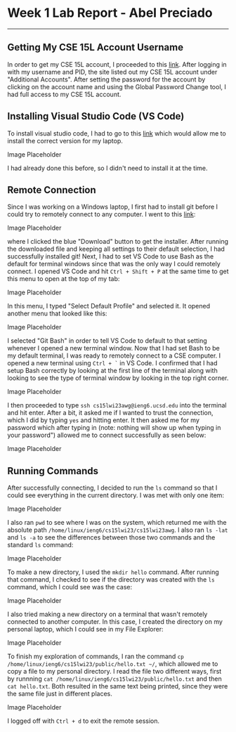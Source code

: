 # Week 1 Lab Report - Abel Preciado
***
## Getting My CSE 15L Account Username
In order to get my CSE 15L account, I proceeded to this [link](https://sdacs.ucsd.edu/~icc/index.php). After logging in with my username and PID, the site listed out my CSE 15L account under "Additional Accounts". After setting the password for the account by clicking on the account name and using the Global Password Change tool, I had full access to my CSE 15L account.

## Installing Visual Studio Code (VS Code)
To install visual studio code, I had to go to this [link](https://code.visualstudio.com/) which would allow me to install the correct version for my laptop. 

Image Placeholder

I had already done this before, so I didn't need to install it at the time.

## Remote Connection
Since I was working on a Windows laptop, I first had to install git before I could try to remotely connect to any computer. I went to this [link](https://gitforwindows.org/):

Image Placeholder

where I clicked the blue "Download" button to get the installer. After running the downloaded file and keeping all settings to their default selection, I had successfully installed git! Next, I had to set VS Code to use Bash as the default for terminal windows since that was the only way I could remotely connect. I opened VS Code and hit `Ctrl + Shift + P` at the same time to get this menu to open at the top of my tab:

Image Placeholder

In this menu, I typed "Select Default Profile" and selected it. It opened another menu that looked like this:

Image Placeholder

I selected "Git Bash" in order to tell VS Code to default to that setting whenever I opened a new terminal window. Now that I had set Bash to be my default terminal, I was ready to remotely connect to a CSE computer. I opened a new terminal using `` Ctrl + ` `` in VS Code. I confirmed that I had setup Bash correctly by looking at the first line of the terminal along with looking to see the type of terminal window by looking in the top right corner. 

Image Placeholder

I then proceeded to type `ssh cs15lwi23awg@ieng6.ucsd.edu` into the terminal and hit enter. After a bit, it asked me if I wanted to trust the connection, which I did by typing `yes` and hitting enter. It then asked me for my password which after typing in (note: nothing will show up when typing in your password") allowed me to connect successfully as seen below:

Image Placeholder

## Running Commands
After successfully connecting, I decided to run the `ls` command so that I could see everything in the current directory. I was met with only one item:

Image Placeholder

I also ran `pwd` to see where I was on the system, which returned me with the absolute path `/home/linux/ieng6/cs15lwi23/cs15lwi23awg`. I also ran `ls -lat` and `ls -a` to see the differences between those two commands and the standard `ls` command:

Image Placeholder

To make a new directory, I used the `mkdir hello` command. After running that command, I checked to see if the directory was created with the `ls` command, which I could see was the case:

Image Placeholder

I also tried making a new directory on a terminal that wasn't remotely connected to another computer. In this case, I created the directory on my personal laptop, which I could see in my File Explorer:

Image Placeholder

To finish my exploration of commands, I ran the command `cp /home/linux/ieng6/cs15lwi23/public/hello.txt ~/`, which allowed me to copy a file to my personal directory. I read the file two different ways, first by runnning `cat /home/linux/ieng6/cs15lwi23/public/hello.txt` and then `cat hello.txt`. Both resulted in the same text being printed, since they were the same file just in different places. 

Image Placeholder

I logged off with `Ctrl + d` to exit the remote session.
